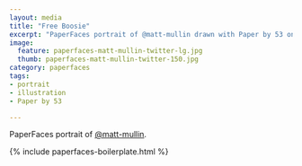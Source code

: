 ```yaml
---
layout: media
title: "Free Boosie"
excerpt: "PaperFaces portrait of @matt-mullin drawn with Paper by 53 on an iPad."
image: 
  feature: paperfaces-matt-mullin-twitter-lg.jpg
  thumb: paperfaces-matt-mullin-twitter-150.jpg
category: paperfaces
tags: 
- portrait
- illustration
- Paper by 53

---
```


PaperFaces portrait of [@matt-mullin](http://twitter.com/matt-mullin).

{% include paperfaces-boilerplate.html %}